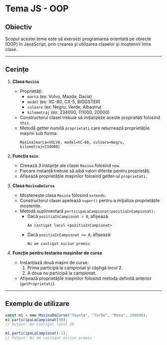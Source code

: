 # Tema JS - OOP

## Obiectiv

Scopul acestei teme este să exersezi programarea orientată pe obiecte (OOP) în JavaScript, prin crearea și utilizarea claselor și moștenirii între clase.

---

## Cerințe

1. **Clasa `Masina`**
   - Proprietăți:
     - `marca` (ex: Volvo, Mazda, Dacia)
     - `model` (ex: XC-60, CX-5, BIGGSTER)
     - `culoare` (ex: Negru, Verde, Albastru)
     - `kilometraj` (ex: 234000, 111000, 20000)
   - Constructorul clasei trebuie să inițializeze aceste proprietăți folosind `this`.
   - Metodă getter numită `proprietati` care returnează proprietățile mașinii sub forma:
     ```
     Masina[marca=VOLVO, model=XC-60, culoare=Negru, kilometraj=234000]
     ```

2. **Funcția `main`**
   - Creează 3 instanțe ale clasei `Masina` folosind `new`.
   - Fiecare instanță trebuie să aibă valori diferite pentru proprietăți.
   - Afișează proprietățile mașinilor folosind getter-ul `proprietati`.

3. **Clasa `MasinaDeCurse`**
   - Moștenește clasa `Masina` folosind `extends`.
   - Constructorul clasei apelează `super()` pentru a inițializa proprietățile moștenite.
   - Metodă suplimentară `participaLaCampionat(pozitiaInCampionat)`:
     - Dacă `pozitiaInCampionat > 0`, afișează:  
       ```
       Am castigat locul <pozitiaInCampionat>
       ```
     - Dacă `pozitiaInCampionat <= 0`, afișează:  
       ```
       Nu am castigat niciun premiu
       ```

4. **Funcție pentru testarea mașinilor de curse**
   - Instanțiază două mașini de curse:
     1. Prima participă la campionat și câștigă locul 2.
     2. A doua nu participă la campionat.
   - Afișează proprietățile mașinilor folosind metoda definită anterior (`getProprietati`).

---

## Exemplu de utilizare

```javascript
const m1 = new MasinaDeCurse("Toyota", "Turbo", "Rosu", 100000);
m1.participaLaCampionat(30);
// Output: Am castigat locul 30

m1.participaLaCampionat(-1);
// Output: Nu am castigat niciun premiu

